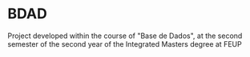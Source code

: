 # BDAD
Project developed within the course of "Base de Dados", at the second semester of the second year of the Integrated Masters degree at FEUP
